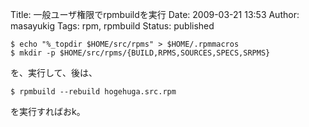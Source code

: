 Title: 一般ユーザ権限でrpmbuildを実行
Date: 2009-03-21 13:53
Author: masayukig
Tags: rpm, rpmbuild
Status: published

    $ echo "%_topdir $HOME/src/rpms" > $HOME/.rpmmacros
    $ mkdir -p $HOME/src/rpms/{BUILD,RPMS,SOURCES,SPECS,SRPMS}

を、実行して、後は、

    $ rpmbuild --rebuild hogehuga.src.rpm

を実行すればおk。
